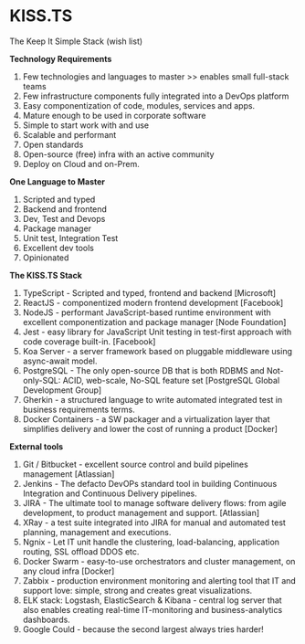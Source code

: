 # KISS.TS
The Keep It Simple Stack (wish list)

__Technology Requirements__
1. Few technologies and languages to master >> enables small full-stack teams
1. Few infrastructure components fully integrated into a DevOps platform
1. Easy componentization of code, modules, services and apps.
1. Mature enough to be used in corporate software
1. Simple to start work with and use
1. Scalable and performant
1. Open standards 
1. Open-source (free) infra with an active community
1. Deploy on Cloud and on-Prem.

__One Language to Master__
1. Scripted and typed
1. Backend and frontend
1. Dev, Test and Devops
1. Package manager
1. Unit test, Integration Test
1. Excellent dev tools
1. Opinionated

__The KISS.TS Stack__
1. TypeScript - Scripted and typed, frontend and backend [Microsoft]
1. ReactJS - componentized modern frontend development [Facebook]
1. NodeJS - performant JavaScript-based runtime environment with excellent componentization and package manager [Node Foundation]
1. Jest - easy library for JavaScript Unit testing in test-first approach with code coverage built-in. [Facebook]
1. Koa Server - a server framework based on pluggable middleware using async-await model.
1. PostgreSQL - The only open-source DB that is both RDBMS and Not-only-SQL: ACID, web-scale, No-SQL feature set [PostgreSQL Global Development Group]
1. Gherkin - a structured language to write automated integrated test in business requirements terms.
1. Docker Containers - a SW packager and a virtualization layer that simplifies delivery and lower the cost of running a product [Docker]

__External tools__
1. Git / Bitbucket - excellent source control and build pipelines management [Atlassian]
1. Jenkins - The defacto DevOPs standard tool in building Continuous Integration and Continuous Delivery pipelines.
1. JIRA - The ultimate tool to manage software delivery flows: from agile development, to product management and support. [Atlassian]
1. XRay - a test suite integrated into JIRA for manual and automated test planning, management and executions.
1. Ngnix - Let IT unit handle the clustering, load-balancing, application routing, SSL offload DDOS etc.
1. Docker Swarm - easy-to-use orchestrators and cluster management, on any cloud infra [Docker]
1. Zabbix - production environment monitoring and alerting tool that IT and support love: simple, strong and creates great visualizations.
1. ELK stack: Logstash, ElasticSearch & Kibana - central log server that also enables creating real-time IT-monitoring and business-analytics dashboards.
1. Google Could - because the second largest always tries harder!
